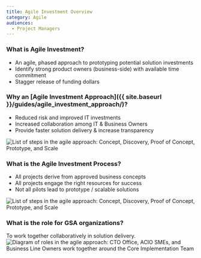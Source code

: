 ```yaml
---
title: Agile Investment Overview
category: Agile
audiences:
  - Project Managers
---
```


### What is Agile Investment?

* An agile, phased approach to prototyping potential solution investments
* Identify strong product owners (business-side) with available time commitment
* Stagger release of funding dollars

### Why an [Agile Investment Approach]({{ site.baseurl }}/guides/agile_investment_approach/)?

* Reduced risk and improved IT investments
* Increased collaboration among IT & Business Owners
* Provide faster solution delivery & increase transparency

<img src="{{ site.baseurl }}/img/guides/agile_investment_process.png"
  alt="List of steps in the agile approach: Concept, Discovery, Proof of Concept, Prototype, and Scale"
  class="guide-image guide-image-half">

### What is the Agile Investment Process?

* All projects derive from approved business concepts
* All projects engage the right resources for success
* Not all pilots lead to prototype / scalable solutions

<img src="{{ site.baseurl }}/img/guides/agile_investment_process_detail.png"
  alt="List of steps in the agile approach: Concept, Discovery, Proof of Concept, Prototype, and Scale"
  class="guide-image">

### What is the role for GSA organizations?
To work together collaboratively in solution delivery.
<img src="{{ site.baseurl }}/img/guides/agile_investment_roles.png"
  alt="Diagram of roles in the agile approach: CTO Office, ACIO SMEs, and Business Line Owners work together around the Core Implementation Team"
  class="guide-image guide-image-half">

